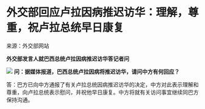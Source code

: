 # 外交部回应卢拉因病推迟访华：理解，尊重，祝卢拉总统早日康复

来源：外交部网站

**外交部发言人就巴西总统卢拉因病推迟访华答记者问**

![](https://inews.gtimg.com/om_bt/Oa0Wlt2THAWcMAt_4_8qnYdRpBcB3QLc-WzDLlD9UnB90AA/1000)
**问：据媒体报道，巴西总统卢拉因病将推迟访华，请问中方有何回应？**

答：巴方已向中方通报了有关卢拉总统因病推迟访华的决定，中方对此表示理解和尊重，向卢拉总统表示慰问，并祝他早日康复。中方将就有关访问事宜继续同巴方保持沟通。

